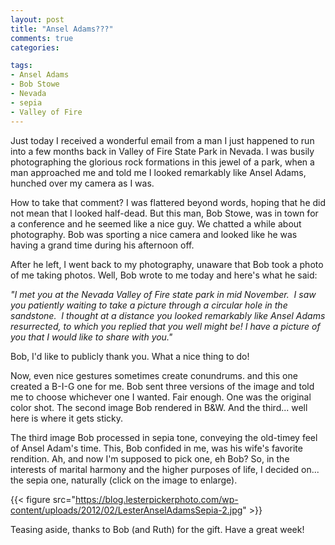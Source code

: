 ```yaml
---
layout: post
title: "Ansel Adams???"
comments: true
categories:

tags:
- Ansel Adams
- Bob Stowe
- Nevada
- sepia
- Valley of Fire
---
```

Just today I received a wonderful email from a man I just happened to run into a few months back in Valley of Fire State Park in Nevada. I was busily photographing the glorious rock formations in this jewel of a park, when a man approached me and told me I looked remarkably like Ansel Adams, hunched over my camera as I was.

How to take that comment? I was flattered beyond words, hoping that he did not mean that I looked half-dead. But this man, Bob Stowe, was in town for a conference and he seemed like a nice guy. We chatted a while about photography. Bob was sporting a nice camera and looked like he was having a grand time during his afternoon off.

After he left, I went back to my photography, unaware that Bob took a photo of me taking photos. Well, Bob wrote to me today and here's what he said:

<em>"I met you at the Nevada Valley of Fire state park in mid November.  I saw you patiently waiting to take a picture through a circular hole in the sandstone.  I thought at a distance you looked remarkably like Ansel Adams resurrected, to which you replied that you well might be! I have a picture of you that I would like to share with you."</em>

Bob, I'd like to publicly thank you. What a nice thing to do!

Now, even nice gestures sometimes create conundrums. and this one created a B-I-G one for me. Bob sent three versions of the image and told me to choose whichever one I wanted. Fair enough. One was the original color shot. The second image Bob rendered in B&amp;W. And the third... well here is where it gets sticky.

The third image Bob processed in sepia tone, conveying the old-timey feel of Ansel Adam's time. This, Bob confided in me, was his wife's favorite rendition. Ah, and now I'm supposed to pick one, eh Bob? So, in the interests of marital harmony and the higher purposes of life, I decided on... the sepia one, naturally (click on the image to enlarge).

{{< figure src="https://blog.lesterpickerphoto.com/wp-content/uploads/2012/02/LesterAnselAdamsSepia-2.jpg" >}}

Teasing aside, thanks to Bob (and Ruth) for the gift. Have a great week!